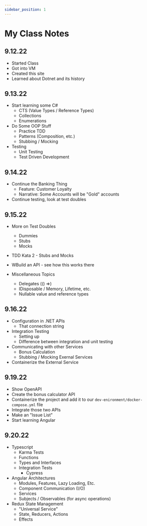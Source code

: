 ```yaml
---
sidebar_position: 1
---
```


# My Class Notes

## 9.12.22

- Started Class
- Got into VM
- Created this site
- Learned about Dotnet and its history

## 9.13.22

- Start learning some C#
  - CTS (Value Types / Reference Types)
  - Collections
  - Enumerations
- Do Some OOP Stuff
  - Practice TDD
  - Patterns (Composition, etc.)
  - Stubbing / Mocking
- Testing
  - Unit Testing
  - Test Driven Development

## 9.14.22

- Continue the Banking Thing
  - Feature: Customer Loyalty
  - Narrative: Some Accounts will be "Gold" accounts
- Continue testing, look at test doubles

## 9.15.22

- More on Test Doubles
  - Dummies
  - Stubs
  - Mocks
- TDD Kata 2 - Stubs and Mocks
- WBuild an API - see how this works there
- Miscellaneous Topics

  - Delegates (() =>)
  - IDisposable / Memory, Lifetime, etc.
  - Nullable value and reference types

## 9.16.22

- Configuration in .NET APIs
  - That connection string
- Integration Testing
  - Setting up
  - Difference between integration and unit testing
- Communicating with other Services
  - Bonus Calculation
  - Stubbing / Mocking Exernal Services
- Containerize the External Service

## 9.19.22

- Show OpenAPI
- Create the bonus calculator API
- Containerize the project and add it to our `dev-enironment/docker-compose.yml` file
- Integrate those two APIs
- Make an "Issue List"
- Start learning Angular

## 9.20.22

- Typescript
  - Karma Tests
  - Functions
  - Types and Interfaces
  - Integration Tests
    - Cypress
- Angular Architectures
  - Modules, Features, Lazy Loading, Etc.
  - Component Communication (I/O)
  - Services
  - Subjects / Observables (for async operations)
- Redux State Management
  - "Universal Service"
  - State, Reducers, Actions
  - Effects
